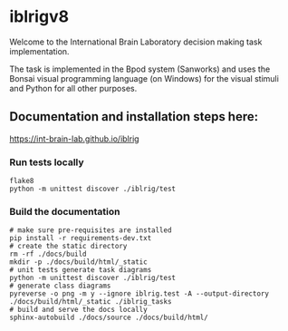 # iblrigv8

Welcome to the International Brain Laboratory decision making task implementation.

The task is implemented in the Bpod system (Sanworks) and uses the Bonsai visual programming language (on Windows) for the visual stimuli and Python for all other purposes. 


## Documentation and installation steps here:
https://int-brain-lab.github.io/iblrig



### Run tests locally
```shell
flake8
python -m unittest discover ./iblrig/test
```

### Build the documentation
```shell
# make sure pre-requisites are installed
pip install -r requirements-dev.txt   
# create the static directory
rm -rf ./docs/build
mkdir -p ./docs/build/html/_static  
# unit tests generate task diagrams
python -m unittest discover ./iblrig/test  
# generate class diagrams
pyreverse -o png -m y --ignore iblrig.test -A --output-directory ./docs/build/html/_static ./iblrig_tasks 
# build and serve the docs locally
sphinx-autobuild ./docs/source ./docs/build/html/  
```
